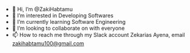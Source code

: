 - 👋 Hi, I’m @ZakiHabtamu
- 👀 I’m interested in Developing Softwares
- 🌱 I’m currently learning Software Engineering
- 💞️ I’m looking to collaborate on with everyone
- 📫 How to reach me through my Slack account Zekarias Ayena, email zakihabtamu100@gmail.com

<!---
ZakiHabtamu/ZakiHabtamu is a ✨ special ✨ repository because its `README.md` (this file) appears on your GitHub profile.
You can click the Preview link to take a look at your changes.
--->
